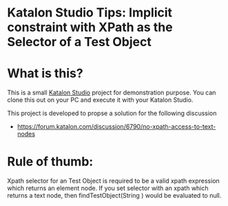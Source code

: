 Katalon Studio Tips: Implicit constraint with XPath as the Selector of a Test Object
=====

# What is this?

This is a small [Katalon Studio](https://www.katalon.com/) project for demonstration purpose.
You can clone this out on your PC and execute it with your Katalon Studio.

This project is developed to propse a solution for the following discussion

- https://forum.katalon.com/discussion/6790/no-xpath-access-to-text-nodes


# Rule of thumb:

Xpath selector for an Test Object is required to be a valid xpath expression which returns an element node. If you set selector with an xpath which returns a text node, then  findTestObject(String <test object name>) would be evaluated to null. 